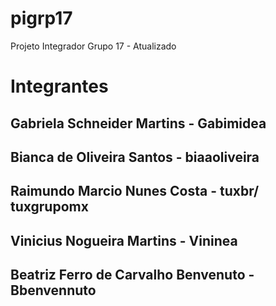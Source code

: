 # pigrp17
Projeto Integrador Grupo 17 - Atualizado

# Integrantes
## Gabriela Schneider Martins - Gabimidea
## Bianca de Oliveira Santos - biaaoliveira
## Raimundo Marcio Nunes Costa - tuxbr/ tuxgrupomx
## Vinicius Nogueira Martins - Vininea
## Beatriz Ferro de Carvalho Benvenuto - Bbenvennuto



